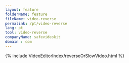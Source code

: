```yaml
---
layout: feature
folderName: feature
fileName: video-reverse
permalink: /pt/video-reverse
lang: pt
tool: video-reverse
companyName: safevideokit
domain : com
---
```


{% include VideoEditorIndex/reverseOrSlowVideo.html %}

   